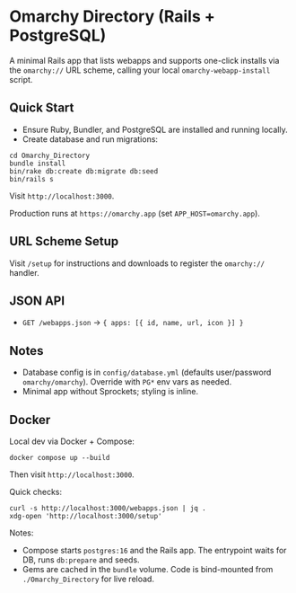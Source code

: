 # Omarchy Directory (Rails + PostgreSQL)

A minimal Rails app that lists webapps and supports one-click installs via the `omarchy://` URL scheme, calling your local `omarchy-webapp-install` script.

## Quick Start

- Ensure Ruby, Bundler, and PostgreSQL are installed and running locally.
- Create database and run migrations:

```
cd Omarchy_Directory
bundle install
bin/rake db:create db:migrate db:seed
bin/rails s
```

Visit `http://localhost:3000`.

Production runs at `https://omarchy.app` (set `APP_HOST=omarchy.app`).

## URL Scheme Setup

Visit `/setup` for instructions and downloads to register the `omarchy://` handler.

## JSON API

- `GET /webapps.json` → `{ apps: [{ id, name, url, icon }] }`

## Notes

- Database config is in `config/database.yml` (defaults user/password `omarchy/omarchy`). Override with `PG*` env vars as needed.
- Minimal app without Sprockets; styling is inline.

## Docker

Local dev via Docker + Compose:

```
docker compose up --build
```

Then visit `http://localhost:3000`.

Quick checks:

```
curl -s http://localhost:3000/webapps.json | jq .
xdg-open 'http://localhost:3000/setup'
```

Notes:
- Compose starts `postgres:16` and the Rails app. The entrypoint waits for DB, runs `db:prepare` and seeds.
- Gems are cached in the `bundle` volume. Code is bind-mounted from `./Omarchy_Directory` for live reload.
